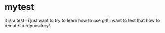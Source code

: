 # mytest
it is a test !
i just want to try to learn how to use git!
i want to test that how to remote to reponsitory!
